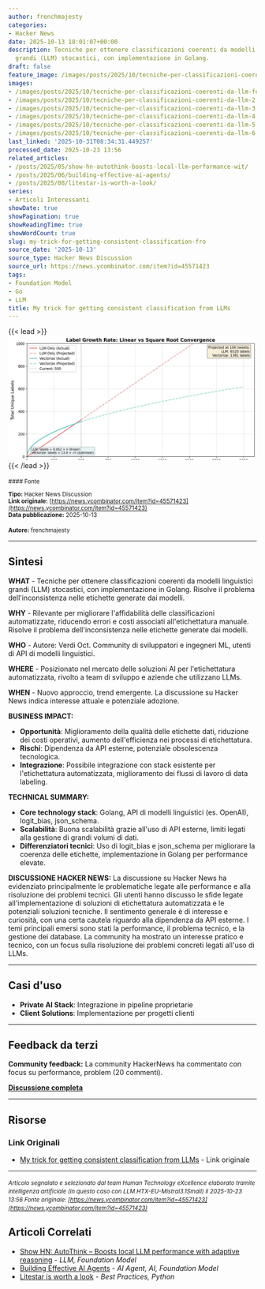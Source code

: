 ```yaml
---
author: frenchmajesty
categories:
- Hacker News
date: 2025-10-13 18:01:07+00:00
description: Tecniche per ottenere classificazioni coerenti da modelli linguistici
  grandi (LLM) stocastici, con implementazione in Golang.
draft: false
feature_image: /images/posts/2025/10/tecniche-per-classificazioni-coerenti-da-llm-featured.webp
images:
- /images/posts/2025/10/tecniche-per-classificazioni-coerenti-da-llm-featured.webp
- /images/posts/2025/10/tecniche-per-classificazioni-coerenti-da-llm-2.webp
- /images/posts/2025/10/tecniche-per-classificazioni-coerenti-da-llm-3.webp
- /images/posts/2025/10/tecniche-per-classificazioni-coerenti-da-llm-4.webp
- /images/posts/2025/10/tecniche-per-classificazioni-coerenti-da-llm-5.webp
- /images/posts/2025/10/tecniche-per-classificazioni-coerenti-da-llm-6.webp
last_linked: '2025-10-31T08:34:31.449257'
processed_date: 2025-10-23 13:56
related_articles:
- /posts/2025/05/show-hn-autothink-boosts-local-llm-performance-wit/
- /posts/2025/06/building-effective-ai-agents/
- /posts/2025/08/litestar-is-worth-a-look/
series:
- Articoli Interessanti
showDate: true
showPagination: true
showReadingTime: true
showWordCount: true
slug: my-trick-for-getting-consistent-classification-fro
source_date: '2025-10-13'
source_type: Hacker News Discussion
source_url: https://news.ycombinator.com/item?id=45571423
tags:
- Foundation Model
- Go
- LLM
title: My trick for getting consistent classification from LLMs
---
```


{{< lead >}}
![Featured image](/images/posts/2025/10/tecniche-per-classificazioni-coerenti-da-llm-featured.webp)
{{< /lead >}}

<small>
#### Fonte

**Tipo:** Hacker News Discussion  
**Link originale:** [https://news.ycombinator.com/item?id=45571423](https://news.ycombinator.com/item?id=45571423)  
**Data pubblicazione:** 2025-10-13

**Autore:** frenchmajesty</small>

---

## Sintesi

**WHAT** - Tecniche per ottenere classificazioni coerenti da modelli linguistici grandi (LLM) stocastici, con implementazione in Golang. Risolve il problema dell'inconsistenza nelle etichette generate dai modelli.

**WHY** - Rilevante per migliorare l'affidabilità delle classificazioni automatizzate, riducendo errori e costi associati all'etichettatura manuale. Risolve il problema dell'inconsistenza nelle etichette generate dai modelli.

**WHO** - Autore: Verdi Oct. Community di sviluppatori e ingegneri ML, utenti di API di modelli linguistici.

**WHERE** - Posizionato nel mercato delle soluzioni AI per l'etichettatura automatizzata, rivolto a team di sviluppo e aziende che utilizzano LLMs.

**WHEN** - Nuovo approccio, trend emergente. La discussione su Hacker News indica interesse attuale e potenziale adozione.

**BUSINESS IMPACT:**
- **Opportunità**: Miglioramento della qualità delle etichette dati, riduzione dei costi operativi, aumento dell'efficienza nei processi di etichettatura.
- **Rischi**: Dipendenza da API esterne, potenziale obsolescenza tecnologica.
- **Integrazione**: Possibile integrazione con stack esistente per l'etichettatura automatizzata, miglioramento dei flussi di lavoro di data labeling.

**TECHNICAL SUMMARY:**
- **Core technology stack**: Golang, API di modelli linguistici (es. OpenAI), logit_bias, json_schema.
- **Scalabilità**: Buona scalabilità grazie all'uso di API esterne, limiti legati alla gestione di grandi volumi di dati.
- **Differenziatori tecnici**: Uso di logit_bias e json_schema per migliorare la coerenza delle etichette, implementazione in Golang per performance elevate.

**DISCUSSIONE HACKER NEWS:**
La discussione su Hacker News ha evidenziato principalmente le problematiche legate alle performance e alla risoluzione dei problemi tecnici. Gli utenti hanno discusso le sfide legate all'implementazione di soluzioni di etichettatura automatizzata e le potenziali soluzioni tecniche. Il sentimento generale è di interesse e curiosità, con una certa cautela riguardo alla dipendenza da API esterne. I temi principali emersi sono stati la performance, il problema tecnico, e la gestione dei database. La community ha mostrato un interesse pratico e tecnico, con un focus sulla risoluzione dei problemi concreti legati all'uso di LLMs.

---

## Casi d'uso

- **Private AI Stack**: Integrazione in pipeline proprietarie
- **Client Solutions**: Implementazione per progetti clienti

---

## Feedback da terzi

**Community feedback:** La community HackerNews ha commentato con focus su performance, problem (20 commenti).

**[Discussione completa](https://news.ycombinator.com/item?id=45571423)**

---


## Risorse

### Link Originali
- [My trick for getting consistent classification from LLMs](https://news.ycombinator.com/item?id=45571423) - Link originale


---

*<small>Articolo segnalato e selezionato dal team Human Technology eXcellence elaborato tramite intelligenza artificiale (in questo caso con LLM HTX-EU-Mistral3.1Small) il 2025-10-23 13:56
Fonte originale: [https://news.ycombinator.com/item?id=45571423](https://news.ycombinator.com/item?id=45571423)</small>*

## Articoli Correlati

- [Show HN: AutoThink – Boosts local LLM performance with adaptive reasoning](/posts/2025/05/show-hn-autothink-boosts-local-llm-performance-wit/) - *LLM, Foundation Model*
- [Building Effective AI Agents](/posts/2025/06/building-effective-ai-agents/) - *AI Agent, AI, Foundation Model*
- [Litestar is worth a look](/posts/2025/08/litestar-is-worth-a-look/) - *Best Practices, Python*